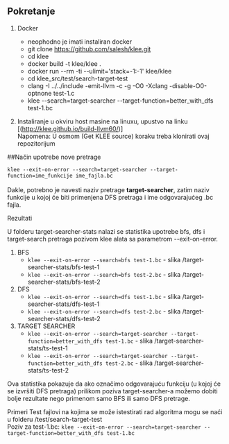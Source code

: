 ## Pokretanje

1) Docker
	- neophodno je imati instaliran docker
	- git clone https://github.com/salesh/klee.git
	- cd klee
	- docker build -t klee/klee .
	- docker run --rm -ti --ulimit='stack=-1:-1' klee/klee
	- cd klee_src/test/search-target-test
	- clang -I ../../include -emit-llvm -c -g -O0 -Xclang -disable-O0-optnone test-1.c
	- klee --search=target-searcher --target-function=better_with_dfs test-1.bc 


2) Instaliranje u okviru host masine na linuxu, upustvo na linku [(http://klee.github.io/build-llvm60/)]<br/>
Napomena: U osmom (Get KLEE source) koraku treba klonirati ovaj repozitorijum

##Način upotrebe nove pretrage

```klee --exit-on-error --search=target-searcher --target-function=ime_funkcije ime_fajla.bc```<br/>  
Dakle, potrebno je navesti naziv pretrage **target-searcher**, zatim naziv funkcije u kojoj će biti primenjena DFS pretraga i ime odgovarajućeg .bc fajla. 

Rezultati

U folderu target-searcher-stats nalazi se statistika upotrebe bfs, dfs i target-search pretraga pozivom klee alata sa parametrom --exit-on-error.
1) BFS<br/>
	- ```klee --exit-on-error --search=bfs test-1.bc``` - slika /target-searcher-stats/bfs-test-1
	- ```klee --exit-on-error --search=bfs test-2.bc``` - slika /target-searcher-stats/bfs-test-2
2) DFS
	- ```klee --exit-on-error --search=dfs test-1.bc``` - slika /target-searcher-stats/dfs-test-1
	- ```klee --exit-on-error --search=dfs test-2.bc``` - slika /target-searcher-stats/dfs-test-2
3) TARGET SEARCHER
	- ```klee --exit-on-error --search=target-searcher --target-function=better_with_dfs test-1.bc``` - slika /target-searcher-stats/ts-test-1
	- ```klee --exit-on-error --search=target-searcher --target-function=better_with_dfs test-2.bc``` - slika /target-searcher-stats/ts-test-2
  
Ova statistika pokazuje da ako označimo odgovarajuću funkciju (u kojoj će se izvršiti DFS pretraga) prilikom poziva target-searcher-a možemo dobiti bolje rezultate nego primenom samo BFS ili samo DFS pretrage.

Primeri
Test fajlovi na kojima se može istestirati rad algoritma mogu se naći u folderu /test/search-target-test<br/>
Poziv za test-1.bc: ```klee --exit-on-error --search=target-searcher --target-function=better_with_dfs test-1.bc``` 
